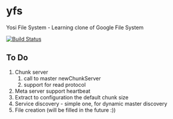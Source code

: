 yfs
===

Yosi File System - Learning clone of Google File System

[![Build
Status](https://travis-ci.org/yosiat/morphues.png)](https://travis-ci.org/yosiat/morphues)


## To Do
1. Chunk server
    1. call to master newChunkServer
    2. support for read protocol
2. Meta server support heartbeat
3. Extract to configuration the default chunk size
4. Service discovery - simple one, for dynamic master discovery
5. File creation (will be filled in the future :))

